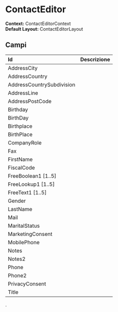 # ContactEditor

**Context:** ContactEditorContext  
**Default Layout:** ContactEditorLayout

## Campi

| Id | Descrizione |
| :--- | :--- |
| AddressCity |  |
| AddressCountry |  |
| AddressCountrySubdivision |  |
| AddressLine |  |
| AddressPostCode |  |
| Birthday |  |
| BirthDay |  |
| Birthplace |  |
| BirthPlace |  |
| CompanyRole |  |
| Fax |  |
| FirstName |  |
| FiscalCode |  |
| FreeBoolean1 \[1..5\] |  |
| FreeLookup1 \[1..5\] |  |
| FreeText1 \[1..5\] |  |
| Gender |  |
| LastName |  |
| Mail |  |
| MaritalStatus |  |
| MarketingConsent |  |
| MobilePhone |  |
| Notes |  |
| Notes2 |  |
| Phone |  |
| Phone2 |  |
| PrivacyConsent |  |
| Title |  |

.